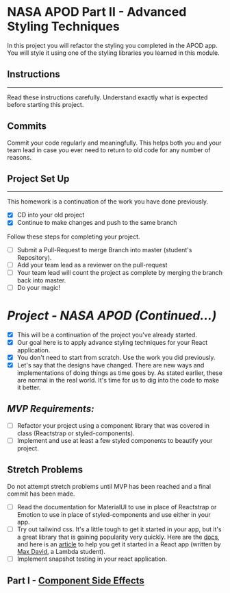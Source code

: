 # NASA APOD Part II - Advanced Styling Techniques

In this project you will refactor the styling you completed in the APOD app. You will style it using one of the styling libraries you learned in this module.

## Instructions

---

Read these instructions carefully. Understand exactly what is expected before starting this project.

## Commits

Commit your code regularly and meaningfully. This helps both you and your team lead in case you ever need to return to old code for any number of reasons.

## Project Set Up

---

This homework is a continuation of the work you have done previously.

-   [x] CD into your old project
-   [x] Continue to make changes and push to the same branch

Follow these steps for completing your project.

-   [ ] Submit a Pull-Request to merge Branch into master (student's Repository).
-   [ ] Add your team lead as a reviewer on the pull-request
-   [ ] Your team lead will count the project as complete by merging the branch back into master.
-   [ ] Do your magic!

# _Project - NASA APOD (Continued...)_

-   [x] This will be a continuation of the project you've already started.
-   [x] Our goal here is to apply advance styling techniques for your React application.
-   [x] You don't need to start from scratch. Use the work you did previously.
-   [x] Let's say that the designs have changed. There are new ways and implementations of doing things as time goes by. As stated earlier, these are normal in the real world. It's time for us to dig into the code to make it better.

## _MVP Requirements:_

-   [ ] Refactor your project using a component library that was covered in class (Reactstrap or styled-components).
-   [ ] Implement and use at least a few styled components to beautify your project.

## Stretch Problems

Do not attempt stretch problems until MVP has been reached and a final commit has been made.

-   [ ] Read the documentation for MaterialUI to use in place of Reactstrap or Emotion to use in place of styled-components and use either in your app.
-   [ ] Try out tailwind css. It's a little tough to get it started in your app, but it's a great library that is gaining popularity very quickly. Here are the [docs](https://tailwindcss.com/), and here is an [article](https://medium.com/@pipecork/using-tailwind-in-react-quickstart-4b06c10317b5) to help you get it started in a React app (written by [Max David](https://medium.com/@pipecork), a Lambda student).
-   [ ] Implement snapshot testing in your react application.

## Part I - [Component Side Effects](README.md)
